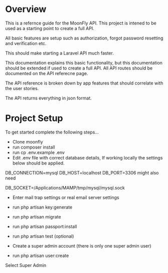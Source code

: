 # Overview

This is a refernce guide for the MoonFly API. This project is intened to be used as a starting point to create a full API.

All basic features are setup such as authorization, forgot password resetting and verification etc.

This should make starting a Laravel API much faster.

This documentation explains this basic functionality, but this documentation should be extended if used to create a full API. All API routes should be documented on the API referecne page.

The API reference is broken down by app features that should correlate with the user stories.

The API returns everything in json format.

# Project Setup

To get started complete the following steps...

- Clone moonfly
- run composer install
- run cp .env.example .env
- Edit .env file with correct database details, If working locally the settings below should be applied.

DB_CONNECTION=mysql
DB_HOST=localhost
DB_PORT=3306
might also need

DB_SOCKET=/Applications/MAMP/tmp/mysql/mysql.sock

- Enter mail trap settings or real email server settings

- run php artisan key:generate
- run php artisan migrate
- run php artisan passport:install
- run php artisan test (optional)
- Create a super admin account (there is only one super admin user)

- run php artisan user:create

Select Super Admin
